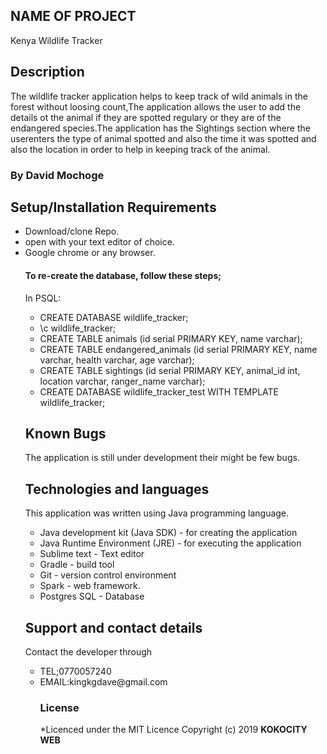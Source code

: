 ## NAME OF PROJECT
Kenya Wildlife Tracker

## Description
The wildlife tracker application helps to keep track of wild animals in the forest without loosing count,The application allows the user to add the details ot the animal if they are spotted regulary or they
are of the endangered species.The application has the Sightings section where the userenters the type of animal spotted and also the time it was spotted and also the location in order to help
in keeping track of the animal.

### By David Mochoge

## Setup/Installation Requirements
<ul>
<li>Download/clone Repo.</li>
<li>open with your text editor of choice.</li>
<li>Google chrome or any browser.</li>


#### To re-create the database, follow these steps;
In PSQL:
* CREATE DATABASE wildlife_tracker;
* \c wildlife_tracker;
* CREATE TABLE animals (id serial PRIMARY KEY, name varchar);
* CREATE TABLE endangered_animals (id serial PRIMARY KEY, name varchar, health varchar, age varchar);
* CREATE TABLE sightings (id serial PRIMARY KEY, animal_id int, location varchar, ranger_name varchar);
* CREATE DATABASE wildlife_tracker_test WITH TEMPLATE wildlife_tracker;

## Known Bugs
The application is still under development their might be few bugs.

## Technologies and languages
This application was written using Java programming language.
<ul>
 <li>Java development kit (Java SDK) - for creating the application</li>
<li>Java Runtime Environment (JRE) - for executing the application</li>
<li> Sublime text - Text editor</li>
<li> Gradle - build tool</li>
<li> Git - version control environment</li>
<li>Spark - web framework.</li>
<li>Postgres SQL - Database</li>
</ul>

## Support and contact details
Contact the developer through
<ul>
<li>TEL;0770057240</li>
<li>EMAIL:kingkgdave@gmail.com</li>

### License
*Licenced under the MIT Licence
Copyright (c) 2019 **KOKOCITY WEB**
